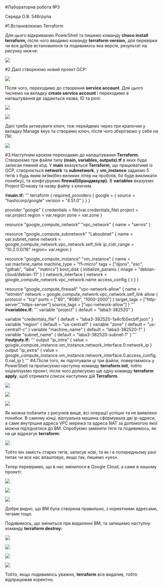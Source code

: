 ﻿#Лабораторна робота №3

Середа О.В. 546група

#1.Встановлюємо Terraform 

Для цього відкриваємо PowerShell та пишемо команду **choco install terraform,** після чого вводимо команду **terraform version,** для перевірки чи все добре встановилося та подивимось яка версія, результат на рисунку нижче:

![](Aspose.Words.48759d12-f1b1-4c7a-9772-6a508f29ada5.001.png)

#2.Далі створюємо новий проект GCP:

![](Aspose.Words.48759d12-f1b1-4c7a-9772-6a508f29ada5.002.png)

Після чого, переходимо до створення **service account**. Для цього тиснемо на вкладку **create service account** і переходимо в налаштування де задаються назва, ID та ролі:

![](Aspose.Words.48759d12-f1b1-4c7a-9772-6a508f29ada5.003.png)

![](Aspose.Words.48759d12-f1b1-4c7a-9772-6a508f29ada5.004.png)

Далі треба активувати ключ, тож перейдемо через три крапочки у вкладку Manage keys та створимо ключ, після чого зберігаємо у себе на ПК: 

![](Aspose.Words.48759d12-f1b1-4c7a-9772-6a508f29ada5.005.png)

#3.Наступним кроком переходимо до налаштування **Terraform.** Створюємо три файли типу **(main, variables, outputs).tf** в яких буде записан певний код. У **main** вказується **Terraform,** що працюватиме із GCP, створюється  **network** та **subnetwork**, у **vm\_instance** задаємо 5 тегів з будь яким ім’ям(без великих літер на пробілів, бо буде викликати похибку), та конфігуруємо **firewall(брандмауэр).** В **variables** вказуємо Project ID:назву та назву файлу з ключем. 

#**main.tf:**
'''
terraform {
	required\_providers {
	 google = {
	 source = "hashicorp/google"
	 version = "4.51.0"
		}
	}
}

provider "google" {
	credentials = file(var.credentials\_file)
	project = var.project
	region  = var.region
	zone    = var.zone
}

resource "google\_compute\_network" "vpc\_network" {
	name = "servis"
	}

resource "google\_compute\_subnetwork" "Labsubnet" {
	name = var.subnet\_name
	network = google\_compute\_network.vpc\_network.self\_link
	ip\_cidr\_range = "10.2.0.0/16"
	region= var.region
}

resource "google\_compute\_instance" "vm\_instance" {
	name = var.machine\_name
	machine\_type = "f1-micro"
	tags = ["djons", "esc", "githab", "laba", "matrics"]
	boot\_disk {
		initialize\_params {
			image = "debian-cloud/debian-11"
		}
	}
	network\_interface {
		network = google\_compute\_network.vpc\_network.name
		access\_config {
		}
	}
}

resource "google\_compute\_firewall" "vpc-network-allow" {
	name    = "letmein"
	network = google\_compute\_network.vpc\_network.self\_link
	allow {
		protocol = "tcp"
		ports    = ["80", "8080", "1000-2000"]
	}
	target\_tags = ["http-server","https-server"]
	source\_tags = ["vpc-network-allow"]
}
'''
#**variables.tf:**
'''
variable "project" {
	default = "laba3-382520"
}

variable "credentials\_file" {
	default = "laba3-382520-1a4cfb5ecbff.json"
	}
variable "region" {
	default = "us-central1"
	}
variable "zone" {
	default = "us-central1-c"
	}
variable "machine\_name" {
	default = "laba3-382520-1"
}
variable "subnet\_name" {
	default = "laba3-382520-subnet-1"
}
'''
#**outputs.tf:**
'''
output "ip\_intra" {
	value = google\_compute\_instance.vm\_instance.network\_interface.0.network\_ip
}
output "ip\_extra" {
	value = google\_compute\_instance.vm\_instance.network\_interface.0.access\_config.0.nat\_ip
}
'''
#4.Після того, як підготували ці три файли, повертаємось у PowerShell та прописуємо наступну команду **terraform init**, тобто ініціалізуємо проект, після чого дописуємо ще одну команду **terraform apply**, щоб отримати список наступних дій **Terraform.**

![](Aspose.Words.48759d12-f1b1-4c7a-9772-6a508f29ada5.006.png)

![](Aspose.Words.48759d12-f1b1-4c7a-9772-6a508f29ada5.007.png)

![](Aspose.Words.48759d12-f1b1-4c7a-9772-6a508f29ada5.008.png)

Як можна побачити з рисунків вище, всі операції успішні та не виявлено похибок. В самому кінці, віртуальна машина сформувала дві ір-адреси, а саме внутрішня адреса VPC мережа та адреса NAT за допомогою якої можна  під’єднатися до ВМ. Спробуємо замінити теги та подивимось, як на це відреагує **terraform:**

![](Aspose.Words.48759d12-f1b1-4c7a-9772-6a508f29ada5.009.png)

Тобто він замість старих тегів, записує нові, та як і в попередньому разі питає чи все нас влаштовує, якщо так, пишемо «yes». 

Тепер перевіримо, що в нас змінилося в Google Cloud, а саме в нашому проекті: 

![](Aspose.Words.48759d12-f1b1-4c7a-9772-6a508f29ada5.010.png)

![](Aspose.Words.48759d12-f1b1-4c7a-9772-6a508f29ada5.011.png)

![](Aspose.Words.48759d12-f1b1-4c7a-9772-6a508f29ada5.012.png)

Добре видно, що ВМ була створена правильно, з коректними адресами, тегами тощо. 

Подивимось, що зміниться при видаленні ВМ, та запишемо наступну команду **terraform destroy:**

![](Aspose.Words.48759d12-f1b1-4c7a-9772-6a508f29ada5.013.png)

![](Aspose.Words.48759d12-f1b1-4c7a-9772-6a508f29ada5.014.png)

![](Aspose.Words.48759d12-f1b1-4c7a-9772-6a508f29ada5.015.png)

![](Aspose.Words.48759d12-f1b1-4c7a-9772-6a508f29ada5.016.png)

Тобто, якщо подивимось уважно, **terraform** все видалив, тобто відпрацював коректно.
